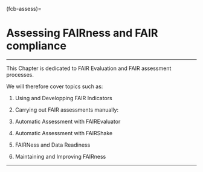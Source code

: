 (fcb-assess)=
# Assessing FAIRness and FAIR compliance

---

This Chapter is dedicated to FAIR Evaluation and FAIR assessment processes.

We will therefore cover topics such as:


1. Using and Developping FAIR Indicators 
2. Carrying out FAIR assessments manually:
3. Automatic Assessment with FAIREvaluator
4. Automatic Assessment with FAIRShake

5. FAIRNess and Data Readiness
6. Maintaining and Improving FAIRness

---

